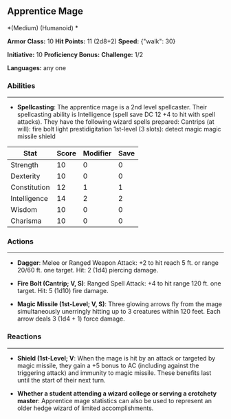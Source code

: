 ## Apprentice Mage
*(Medium) (Humanoid) *

**Armor Class:** 10
**Hit Points:** 11 (2d8+2)
**Speed:** {"walk": 30}

**Initiative:** 10
**Proficiency Bonus:**
**Challenge:** 1/2

**Languages:** any one

### Abilities
 --- 
- **Spellcasting**: The apprentice mage is a 2nd level spellcaster. Their spellcasting ability is Intelligence (spell save DC 12
 +4 to hit with spell attacks). They have the following wizard spells prepared:
 Cantrips (at will): fire bolt
 light
 prestidigitation
 1st-level (3 slots): detect magic
 magic missile
 shield



| Stat | Score | Modifier | Save |
| ---- | ---- | ---- | ---- |
| Strength | 10 | 0 | 0 |
| Dexterity | 10 | 0 | 0 |
| Constitution | 12 | 1 | 1 |
| Intelligence | 14 | 2 | 2 |
| Wisdom | 10 | 0 | 0 |
| Charisma | 10 | 0 | 0 |

### Actions
 --- 
- **Dagger**: Melee or Ranged Weapon Attack: +2 to hit  reach 5 ft. or range 20/60 ft.  one target. Hit: 2 (1d4) piercing damage.

- **Fire Bolt (Cantrip; V, S)**: Ranged Spell Attack: +4 to hit  range 120 ft.  one target. Hit: 5 (1d10) fire damage.

- **Magic Missile (1st-Level; V, S)**: Three glowing arrows fly from the mage simultaneously  unerringly hitting up to 3 creatures within 120 feet. Each arrow deals 3 (1d4 + 1) force damage.

### Reactions
 --- 
- **Shield (1st-Level; V**: When the mage is hit by an attack or targeted by magic missile, they gain a +5 bonus to AC (including against the triggering attack) and immunity to magic missile. These benefits last until the start of their next turn.

- **Whether a student attending a wizard college or serving a crotchety master**: Apprentice mage statistics can also be used to represent an older hedge wizard of limited accomplishments.

